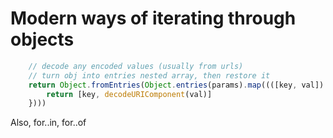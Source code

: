 # Modern ways of iterating through objects

```js
	// decode any encoded values (usually from urls) 
	// turn obj into entries nested array, then restore it
	return Object.fromEntries(Object.entries(params).map((([key, val]) => {
		return [key, decodeURIComponent(val)]
	})))
```

Also, for..in, for..of
